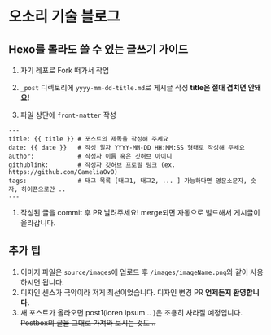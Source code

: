 # 오소리 기술 블로그

## Hexo를 몰라도 쓸 수 있는 글쓰기 가이드

1. 자기 레포로 Fork 떠가서 작업

1. `_post` 디렉토리에 `yyyy-mm-dd-title.md`로 게시글 작성 **title은 절대 겹치면 안돼요!**

1. 파일 상단에 `front-matter` 작성

```
---
title: {{ title }} # 포스트의 제목을 작성해 주세요
date: {{ date }}   # 작성 일자 YYYY-MM-DD HH:MM:SS 형태로 작성해 주세요
author:            # 작성자 이름 혹은 깃허브 아이디
githublink:        # 작성자 깃허브 프로필 링크 (ex. https://github.com/CameliaOvO)
tags:              # 태그 목록 [태그1, 태그2, ... ] 가능하다면 영문소문자, 숫자, 하이픈으로만 ..
---
```

1. 작성된 글을 commit 후 PR 날려주세요! merge되면 자동으로 빌드해서 게시글이 올라갑니다.


## 추가 팁

1. 이미지 파일은 `source/images`에 업로드 후 `/images/imageName.png`와 같이 사용하시면 됩니다.
1. 디자인 센스가 극악이라 저게 최선이었습니다. 디자인 변경 PR **언제든지 환영합니다.**
1. 새 포스트가 올라오면 post1(loren ipsum .. )은 조용히 사라질 예정입니다. ~~Postbox의 글을 그대로 가져와 보시는 것도 ..~~

